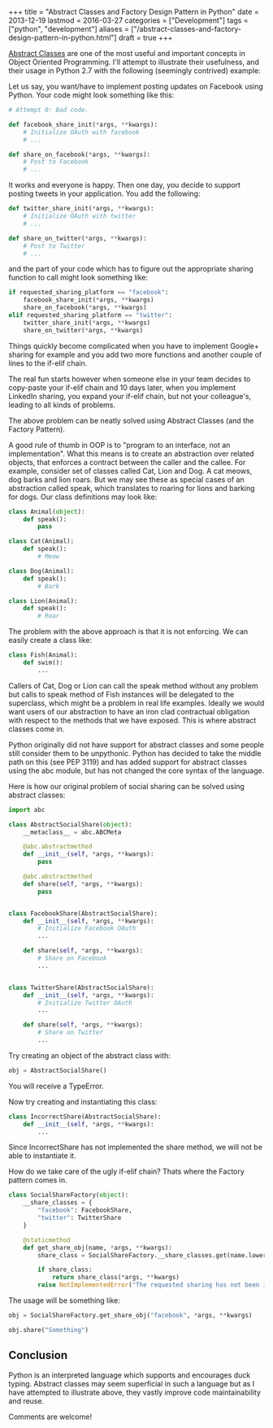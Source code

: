 +++
title = "Abstract Classes and Factory Design Pattern in Python"
date = 2013-12-19
lastmod = 2016-03-27
categories = ["Development"]
tags = ["python", "development"]
aliases = ["/abstract-classes-and-factory-design-pattern-in-python.html"]
draft = true
+++

[Abstract Classes](http://en.wikipedia.org/wiki/Class_(computer_programming)#Abstract_and_concrete)
are one of the most useful and important concepts in Object Oriented
Programming. I'll attempt to illustrate their usefulness, and their usage in
Python 2.7 with the following (seemingly contrived) example:

Let us say, you want/have to implement posting updates on Facebook using
Python. Your code might look something like this:


```python
# Attempt 0: Bad code.

def facebook_share_init(*args, **kwargs):
    # Initialize OAuth with facebook
    # ...

def share_on_facebook(*args, **kwargs):
    # Post to Facebook
    # ...
```


It works and everyone is happy. Then one day, you decide to support posting
tweets in your application. You add the following:


```python
def twitter_share_init(*args, **kwargs):
    # Initialize OAuth with twitter
    # ...

def share_on_twitter(*args, **kwargs):
    # Post to Twitter
    # ...
```


and the part of your code which has to figure out the appropriate sharing
function to call might look something like:


```python
if requested_sharing_platform == "facebook":
    facebook_share_init(*args, **kwargs)
    share_on_facebook(*args, **kwargs)
elif requested_sharing_platform == "twitter":
    twitter_share_init(*args, **kwargs)
    share_on_twitter(*args, **kwargs)
```


Things quickly become complicated when you have to implement Google+ sharing
for example and you add two more functions and another couple of lines to the
if-elif chain.

The real fun starts however when someone else in your team decides to
copy-paste your if-elif chain and 10 days later, when you implement LinkedIn
sharing, you expand your if-elif chain, but not your colleague's, leading to
all kinds of problems.

The above problem can be neatly solved using Abstract Classes
(and the Factory Pattern).

A good rule of thumb in OOP is to "program to an interface, not an
implementation". What this means is to create an abstraction over related
objects, that enforces a contract between the caller and the callee. For
example, consider set of classes called Cat, Lion and Dog. A cat meows, dog
barks and lion roars. But we may see these as special cases of an abstraction
called speak, which translates to roaring for lions and barking for dogs. Our
class definitions may look like:


```python
class Animal(object):
    def speak():
        pass

class Cat(Animal):
    def speak():
        # Meow

class Dog(Animal):
    def speak():
        # Bark

class Lion(Animal):
    def speak():
        # Roar
```


The problem with the above approach is that it is not enforcing. We can easily
create a class like:


```python
class Fish(Animal):
    def swim():
        ...
```


Callers of Cat, Dog or Lion can call the speak method without any problem but
calls to speak method of Fish instances will be delegated to the superclass,
which might be a problem in real life examples. Ideally we would want users of
our abstraction to have an iron clad contractual obligation with respect to
the methods that we have exposed. This is where abstract classes come in.

Python originally did not have support for abstract classes and some people
still consider them to be unpythonic. Python has decided to take the middle
path on this (see PEP 3119) and has added support for abstract classes using
the abc module, but has not changed the core syntax of the language.

Here is how our original problem of social sharing can be solved using abstract classes:


```python
import abc

class AbstractSocialShare(object):
    __metaclass__ = abc.ABCMeta

    @abc.abstractmethod
    def __init__(self, *args, **kwargs):
        pass

    @abc.abstractmethod
    def share(self, *args, **kwargs):
        pass


class FacebookShare(AbstractSocialShare):
    def __init__(self, *args, **kwargs):
        # Initialize Facebook OAuth
        ...

    def share(self, *args, **kwargs):
        # Share on Facebook
        ...


class TwitterShare(AbstractSocialShare):
    def __init__(self, *args, **kwargs):
        # Initialize Twitter OAuth
        ...

    def share(self, *args, **kwargs):
        # Share on Twitter
        ...
```


Try creating an object of the abstract class with:


```python
obj = AbstractSocialShare()
```


You will receive a TypeError.

Now try creating and instantiating this class:


```python
class IncorrectShare(AbstractSocialShare):
    def __init__(self, *args, **kwargs):
        ...
```


Since IncorrectShare has not implemented the share method, we will not be able to instantiate it.

How do we take care of the ugly if-elif chain? Thats where the Factory pattern comes in.


```python
class SocialShareFactory(object):
    __share_classes = {
        "facebook": FacebookShare,
        "twitter": TwitterShare
    }

    @staticmethod
    def get_share_obj(name, *args, **kwargs):
        share_class = SocialShareFactory.__share_classes.get(name.lower(), None)

        if share_class:
            return share_class(*args, **kwargs)
        raise NotImplementedError("The requested sharing has not been implemented")
```


The usage will be something like:


```python
obj = SocialShareFactory.get_share_obj("facebook", *args, **kwargs)

obj.share("Something")
```


## Conclusion

Python is an interpreted language which supports and encourages duck typing. Abstract classes may seem superficial in such a language but as I have attempted to illustrate above, they vastly improve code maintainability and reuse.

Comments are welcome!
